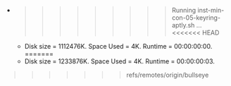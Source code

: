 * >>>>>>>>> Running inst-min-con-05-keyring-aptly.sh ...
<<<<<<< HEAD
  * Disk size = 1112476K. Space Used = 4K. Runtime = 00:00:00:00.
=======
  * Disk size = 1233876K. Space Used = 4K. Runtime = 00:00:00:03.
>>>>>>> refs/remotes/origin/bullseye
